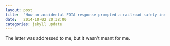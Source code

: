 ```yaml
---
layout: post
title:  "How an accidental FOIA response prompted a railroad safety investigation"
date:   2014-10-02 20:38:00
categories: jekyll update
---
```



The letter was addressed to me, but it wasn't meant for me.

